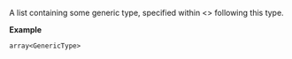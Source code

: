 A list containing some generic type, specified within <> following this type.

**Example**
```
array<GenericType>
```
